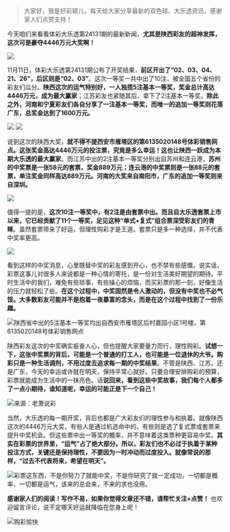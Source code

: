 > 大家好，我是好彩颖儿，每天给大家分享最新的双色球、大乐透资讯，感谢家人们点赞支持！

今天咱们来看看体彩大乐透第24131期的最新新闻，**尤其是陕西彩友的超神发挥，这次可是豪夺4446万元大奖啊！**


![](https://cdn.jsdelivr.net/gh/wangwenjie1314/PicCDN/2024-11-13/1731460587450-image.png)



11月11日，体彩大乐透第24131期公布了开奖结果，**前区开出了“02、03、04、21、26”，后区则是“02、03”**。这次一等奖一共中出了10注，被全国五个省份的彩友们瓜分。**陕西这次的运气特别好，一人独揽5注基本一等奖，奖金总计高达4446万元，成为最大赢家**；江苏彩友也紧随其后，拿下了2注基本一等奖。**除此之外，河南和宁夏彩友们各自分享了一注基本一等奖，而唯一的追加一等奖则花落广东，总奖金达到了1600万元。**



![](https://cdn.jsdelivr.net/gh/wangwenjie1314/PicCDN/2024-11-12/1731366442077-image.png)
![](https://cdn.jsdelivr.net/gh/wangwenjie1314/PicCDN/2024-11-13/1731460574980-image.png)



说到这次的陕西大奖，**就不得不提西安市雁塔区的第6135020148号体彩销售网点。这张奖金高达4446万元的投注票，究竟是多么幸运！这也让陕西一跃成为本期大乐透的最大赢家**。而江苏中出的2注基本一等奖分别出自苏州和连云港，**苏州的中奖票是一张58元的套票，奖金889万元；连云港的中奖票则是一张88元的套票，单注奖金同样高达889万元。河南的大奖来自南阳市，广东的追加一等奖则来自深圳。**

![](https://cdn.jsdelivr.net/gh/wangwenjie1314/PicCDN/2024-11-13/1731460334879-image.png)


值得一提的是，**这次10注一等奖中，有2注是由套票中出。而且自大乐透套票上市以来，它已经贡献了11个一等奖，足见这种“单式+复式”组合票深受彩友们的青睐**。虽然套票带来了好运，但理性购彩才是王道。套票只是多一种选择，并不代表中奖率更高。

![](https://cdn.jsdelivr.net/gh/wangwenjie1314/PicCDN/2024-11-13/1731461228676-image.png)

看到这样的中奖消息，心里既替中奖的彩友感到开心，也不禁有些感慨。说实话，彩票这事儿对很多人来说都是一种心情的寄托，是一份对生活美好期望的期待。平时生活中的我们，难免有些琐事，有些操心的烦恼，而买彩票的那一刻，好像生活的压力就轻松了些。**在这个过程中，中奖固然是令人激动的，但没有中奖也不必气馁。大多数彩友可能并不是抱着一夜暴富的念头，而是在这个过程中找到了一份乐趣。**


![陕西省中出的5注基本一等奖均出自西安市雁塔区后村嘉园小区1号楼，第6135020148号体彩销售网点](https://cdn.jsdelivr.net/gh/wangwenjie1314/PicCDN/2024-11-13/1731461277078-image.png)


陕西彩友这次的中奖确实振奋人心，但也提醒大家要量力而行，理性购彩。**试想一下，这张中奖票的背后，可能是一个普通的打工人，也可能是一位退休的大爷。购彩只是一种生活调剂，不用过度去追求每一期的中奖结果**。不管是陕西、江苏，还是广东，今天的幸运或许就在明天，保持平常心就好。只要合理安排购彩的预算，彩票就能成为生活中的一抹亮色。话**说回来，看到这些中奖故事，我们每个人都多了一点小期待，谁知道呢，幸运的可能正是下一个自己！**

![来源：老萧说彩](https://cdn.jsdelivr.net/gh/wangwenjie1314/PicCDN/2024-11-13/1731460293996-image.png)

当然，大乐透的每一期开奖，背后也都是广大彩友们的理性参与和执着。就像陕西这次的4446万元大奖，有些人是通过机选命中的，有些则是选了复式票或套票来提升中奖机会。但这些票中出一等奖的概率，并不意味着这类票种更容易中奖。**其实在彩票的世界里，“运气”占了绝大部分。所以，彩友们也不必过于执着于某种投注方式，关键还是保持理性，不要因为一时冲动而过度投入。就像常说的那样，“过去不代表将来，希望在明天”。**


![彩票这东西，不是你努力了就能中奖，不是你研究了就一定成功，一切都是概率，一切都是运气，该来的总会来，不来的求也没用。](https://cdn.jsdelivr.net/gh/wangwenjie1314/PicCDN/2024-11-13/1731461335635-image.png)


**感谢家人们的阅读！写作不易，如果你觉得文章还不错，请帮忙关注+点赞！** 也欢迎留言评论，说不定哪天好运就降临在您身上呢！

![购彩愉快](https://cdn.jsdelivr.net/gh/wangwenjie1314/PicCDN/2024-10-16/1729070107122-image.png)





